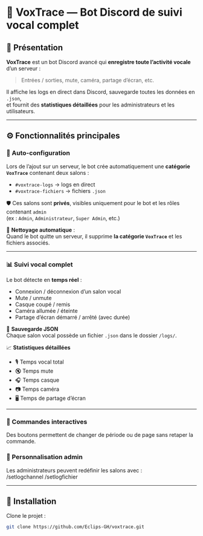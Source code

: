 # 🧠 VoxTrace — Bot Discord de suivi vocal complet

## 💬 Présentation

**VoxTrace** est un bot Discord avancé qui **enregistre toute l’activité vocale** d’un serveur :  
> Entrées / sorties, mute, caméra, partage d’écran, etc.

Il affiche les logs en direct dans Discord, sauvegarde toutes les données en `.json`,  
et fournit des **statistiques détaillées** pour les administrateurs et les utilisateurs.

---

## ⚙️ Fonctionnalités principales

### 🧩 Auto-configuration
Lors de l’ajout sur un serveur, le bot crée automatiquement une **catégorie `VoxTrace`** contenant deux salons :

- `#voxtrace-logs` → logs en direct  
- `#voxtrace-fichiers` → fichiers `.json`

🛡️ Ces salons sont **privés**, visibles uniquement pour le bot et les rôles contenant `admin`  
(ex : `Admin`, `Administrateur`, `Super Admin`, etc.)

🧹 **Nettoyage automatique** :  
Quand le bot quitte un serveur, il supprime **la catégorie `VoxTrace`** et les fichiers associés.

---

### 📊 Suivi vocal complet
Le bot détecte en **temps réel** :

- Connexion / déconnexion d’un salon vocal  
- Mute / unmute  
- Casque coupé / remis  
- Caméra allumée / éteinte  
- Partage d’écran démarré / arrêté (avec durée)

💾 **Sauvegarde JSON**  
Chaque salon vocal possède un fichier `.json` dans le dossier `/logs/`.

📈 **Statistiques détaillées**
- 🎙️ Temps vocal total  
- 🔇 Temps mute  
- 🎧 Temps casque  
- 📷 Temps caméra  
- 🖥️ Temps de partage d’écran  

---

### 🧭 Commandes interactives

Des boutons permettent de changer de période ou de page sans retaper la commande.

### 🧰 Personnalisation admin

Les administrateurs peuvent redéfinir les salons avec :  
/setlogchannel
/setlogfichier

---

## 🚀 Installation

Clone le projet :
```bash
git clone https://github.com/Eclips-GH/voxtrace.git
